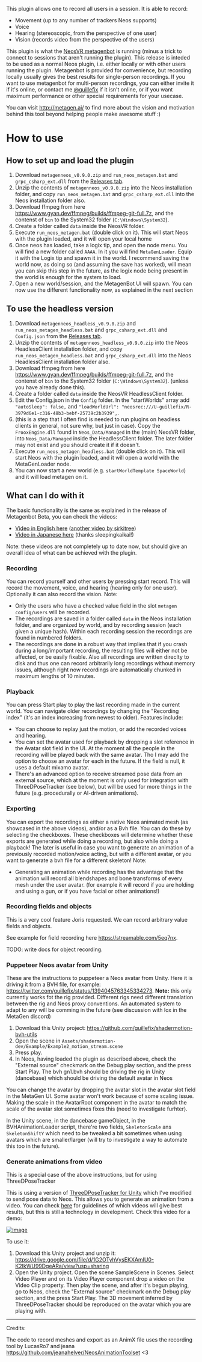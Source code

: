This plugin allows one to record all users in a session. It is able to record:

* Movement (up to any number of trackers Neos supports)
* Voice
* Hearing (stereoscopic, from the perspective of one user)
* Vision (records video from the perspective of the users)

This plugin is what the [NeosVR metagenbot](https://www.youtube.com/watch?v=PgQmuIQYoBE&ab_channel=GuillermoValle) is running (minus a trick to connect to sessions that aren't running the plugin). This release is inteded to be used as a normal Neos plugin, i.e. either locally or with other users running the plugin. Metagenbot is provided for convenience, but recording locally usually gives the best results for single-person recordings. If you want to use metagenbot for multi-person recordings, you can either invite it if it's online, or contact me [@guillefix](https://twitter.com/guillefix) if it isn't online, or if you want maximum performance or other special requirements for your usecase.

You can visit http://metagen.ai/ to find more about the vision and motivation behind this tool beyond helping people make awesome stuff :)

# How to use

## How to set up and load the plugin

1. Download `metagenneos_v0.9.0.zip` and `run_neos_metagen.bat` and `grpc_csharp_ext.dll` from the [Releases tab](https://github.com/MetaGenAI/MetaGenNeos/releases/). 
2. Unzip the contents of `metagenneos_v0.9.0.zip` into the Neos installation folder, and copy `run_neos_metagen.bat` and `grpc_csharp_ext.dll` into the Neos installation folder also.
3. Download ffmpeg from here https://www.gyan.dev/ffmpeg/builds/ffmpeg-git-full.7z, and the contenst of `bin` to the System32 folder (`C:\Windows\System32`).
4. Create a folder called `data` inside the NeosVR folder.
5. Execute `run_neos_metagen.bat` (double click on it). This will start Neos with the plugin loaded, and it will open your local home
6. Once neos has loaded, take a logix tip, and open the node menu. You will find a new folder called `AAAA`. In it you will find `MetaGenLoader`. Equip it with the Logix tip and spawn it in the world. I recommend saving the world now, as doing so (and assuming the save has worked), will mean you can skip this step in the future, as the logix node being present in the world is enough for the system to load.
7. Open a new world/session, and the MetagenBot UI will spawn. You can now use the different functionality now, as explained in the next section

## To use the headless version

1. Download `metagenneos_headless_v0.9.0.zip` and `run_neos_metagen_headless.bat` and `grpc_csharp_ext.dll` and `Config.json` from the [Releases tab](https://github.com/MetaGenAI/MetaGenNeos/releases/). 
2. Unzip the contents of `metagenneos_headless_v0.9.0.zip` into the Neos HeadlessClient installation folder, and copy `run_neos_metagen_headless.bat` and `grpc_csharp_ext.dll` into the Neos HeadlessClient installation folder also.
3. Download ffmpeg from here https://www.gyan.dev/ffmpeg/builds/ffmpeg-git-full.7z, and the contenst of `bin` to the System32 folder (`C:\Windows\System32`). (unless you have already done this).
4. Create a folder called `data` inside the NeosVR HeadlessClient folder.
5. Edit the Config.json in the `Config` folder. In the "startWorlds" array add `"autoSleep": false,` and `"loadWorldUrl": "neosrec:///U-guillefix/R-3979d6e1-c316-48b3-bebf-25739c2b3939",`.
6. (this is a step that I often find is needed to run plugins on headless clients in general, not sure why, but just in case). Copy the `FrooxEngine.dll` found in `Neos_Data/Managed` in the (main) NeosVR folder, into `Neos_Data/Managed` inside the HeadlessClient folder. The later folder may not exist and you should create it if it doesn't.
7. Execute `run_neos_metagen_headless.bat` (double click on it). This will start Neos with the plugin loaded, and it will open a world with the MetaGenLoader node.
8. You can now start a new world (e.g. `startWorldTemplate SpaceWorld`) and it will load metagen on it.

## What can I do with it

The basic functionality is the same as explained in the release of Metagenbot Beta, you can check the videos:

* [Video in English here](https://www.youtube.com/watch?v=PgQmuIQYoBE&ab_channel=GuillermoValle) ([another video by sirkitree](https://www.youtube.com/watch?v=79xguu735XE&ab_channel=sirkitree))
* [Video in Japanese here](https://twitter.com/sleeping_vrc/status/1355868840081510400) (thanks sleepingkaikai!)

Note: these videos are not completely up to date now, but should give an overall idea of what can be achieved with the plugin.

### Recording

You can record yourself and other users by pressing start record. This will record the movement, voice, and hearing (hearing only for one user). Optionally it can also record the vision. Note:
* Only the users who have a checked value field in the slot `metagen config/users` will be recorded. 
* The recordings are saved in a folder called `data` in the Neos installation folder, and are organized by world, and by recording session (each given a unique hash). Within each recording session the recordings are found in numbered folders.
* The recordings are done in a robust way that implies that if you crash during a long/important recording, the resulting files will either not be affected, or be easily fixable. Also all recordings are written direclty to disk and thus one can record arbitrarily long recordings without memory issues, although right now recordings are automatically chunked in maximum lengths of 10 minutes.

### Playback

You can press Start play to play the last recording made in the current world. You can navigate older recordings by changing the "Recording index" (it's an index increasing from newest to older). Features include:
* You can choose to replay just the motion, or add the recorded voices and hearing. 
* You can set the avatar used for playback by dropping a slot reference in the Avatar slot field in the UI. At the moment all the people in the recording will be played back with the same avatar. Tho I may add the option to choose an avatar for each in the future. If the field is null, it uses a default mixamo avatar.
* There's an advanced option to receive streamed pose data from an external source, which at the moment is only used for integration with ThreeDPoseTracker (see below), but will be used for more things in the future (e.g. procedurally or AI-driven animations).

### Exporting

You can export the recordings as either a native Neos animated mesh (as showcased in the above videos), and/or as a Bvh file. You can do these by selecting the checkboxes. These checkboxes will determine whether these exports are generated while doing a recording, but also while doing a playback! The later is useful in case you want to generate an animation of a previously recorded motion/voice acting, but with a different avatar, or you want to generate a bvh file for a different skeleton! Note:
* Generating an animation while recording has the advantage that the animation will record all blendshapes and bone transforms of every mesh under the user avatar. (for example it will record if you are holding and using a gun, or if you have facial or other animations!)

### Recording fields and objects

This is a very cool feature Joris requested. We can record arbitrary value fields and objects.

See example for field recording here https://streamable.com/5eq7nx. 

TODO: write docs for object recording. 

### Puppeteer Neos avatar from Unity

These are the instructions to puppeteer a Neos avatar from Unity. Here it is driving it from a BVH file, for example: https://twitter.com/guillefix/status/1394045763345334273.
**Note:** this only currently works fot the rig provided. Different rigs need different translation between the rig and Neos proxy conventions. An automated system to adapt to any will be comming in the future (see discussion with lox in the MetaGen discord)

1. Download this Unity project: https://github.com/guillefix/shadermotion-bvh-utils
2. Open the scene in `Assets/shadermotion-dev/Example/Example2_motion_stream.scene`
3. Press play. 
4. In Neos, having loaded the plugin as described above, check the "External source" checkmark on the Debug play section, and the press Start Play. The bvh gn1.bvh should be driving the rig in Unity (dancebase) which should be driving the default avatar in Neos

You can change the avatar by dropping the avatar slot in the avatar slot field in the MetaGen UI. Some avatar won't work because of some scaling issue. Making the scale in the AvatarRoot component in the avatar to match the scale of the avatar slot sometimes fixes this (need to investigate furhter).

In the Unity scene, in the dancebase gameObject, in the BVHAnimationLoader script, there're two fields, `SkeletonScale` ans `SkeletonShiftY` which need to be tweaked a bit sometimes when using avatars which are smaller/larger (will try to investigate a way to automate this too in the future).


### Generate animations from video

This is a special case of the above instructions, but for using ThreeDPoseTracker

This is using a version of [ThreeDPoseTracker for Unity](https://github.com/digital-standard/ThreeDPoseUnityBarracuda) which I've modified to send pose data to Neos. This allows you to generate an animation from a video. You can check [here](https://youtu.be/x-VGy3X0bME?t=162) for guidelines of which videos will give best results, but this is still a technology in development. Check this video for a demo:

[![image](https://user-images.githubusercontent.com/7515537/111398938-96675b00-86c4-11eb-8f9f-7bbe0e34d8b7.png)](https://www.youtube.com/watch?v=k5a_MJhzbdc&ab_channel=GuillermoValle)

To use it:

1. Download this Unity project and unzip it: https://drive.google.com/file/d/1G2OTyhVysEKXAmIU0-K2IkWU99DgeARa/view?usp=sharing
2. Open the Unity project. Open the scene SampleScene in Scenes. Select Video Player and on its Video Player component drop a video on the Video Clip property. Then play the scene, and after it's begun playing, go to Neos, check the "External source" checkmark on the Debug play section, and the press Start Play. The 3D movement inferred by ThreeDPoseTracker should be reproduced on the avatar which you are playing with.



-------------

Credits:

The code to record meshes and export as an AnimX file uses the recording tool by LucasRo7 and jeana https://github.com/jeanahelver/NeosAnimationToolset <3
